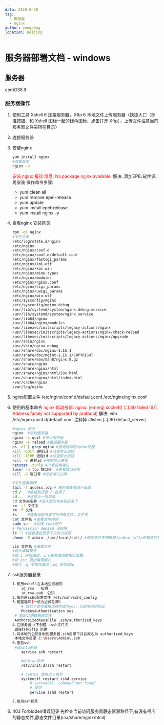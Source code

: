 ```yaml
---
data: 2020-8-20
tag:
  - 服务器
  - nginx
author: pengpeng
location: Beijing
---
```


# 服务器部署文档 - windows 

## 服务器

centOS6.9

### 服务器操作

1. 使用工具
   Xshell 6 连接服务器，Xftp 6 本地文件上传服务器（快捷入口（标准按钮，和 Xshell 图标一起的绿色图标，点击打开 Xftp），上传文件注意当前服务器文件夹所在目录）
   
2. 连接服务器

4. 安装nginx
   
   ```bash
   yum install nginx
   #查看版本
   nginx -v
   ```
   
   <span style="color:red;">安装 nginx 报错 信息: No package nginx available.</span>
   解决: 添加EPEL软件源,再安装
   操作命令步骤:
   
   - yum clean all
   - yum remove epel-release
   - yum update
   - yum install epel-release
   - yum install nginx -y
   
5. 查看nginx 安装目录

      ```bash
    rpm -ql nginx
    #文件目录
   /etc/logrotate.d/nginx
   /etc/nginx
   /etc/nginx/conf.d
   /etc/nginx/conf.d/default.conf
   /etc/nginx/fastcgi_params
   /etc/nginx/koi-utf
   /etc/nginx/koi-win
   /etc/nginx/mime.types
   /etc/nginx/modules
   /etc/nginx/nginx.conf
   /etc/nginx/scgi_params
   /etc/nginx/uwsgi_params
   /etc/nginx/win-utf
   /etc/sysconfig/nginx
   /etc/sysconfig/nginx-debug
   /usr/lib/systemd/system/nginx-debug.service
   /usr/lib/systemd/system/nginx.service
   /usr/lib64/nginx
   /usr/lib64/nginx/modules
   /usr/libexec/initscripts/legacy-actions/nginx
   /usr/libexec/initscripts/legacy-actions/nginx/check-reload
   /usr/libexec/initscripts/legacy-actions/nginx/upgrade
   /usr/sbin/nginx
   /usr/sbin/nginx-debug
   /usr/share/doc/nginx-1.16.1
   /usr/share/doc/nginx-1.16.1/COPYRIGHT
   /usr/share/man/man8/nginx.8.gz
   /usr/share/nginx
   /usr/share/nginx/html
   /usr/share/nginx/html/50x.html
   /usr/share/nginx/html/index.html
   /var/cache/nginx
   /var/log/nginx
   ```

6. nginx配置文件
       /etc/nginx/conf.d/default.conf
       /etc/nginx/nginx.conf

7. 使用的基本命令
   <span style="color:red;"> nginx 启动报错:
   nginx: [emerg] socket() [::]:80 failed (97: Address family not supported by protocol) </span>
   解决:
   vim  /etc/nginx/conf.d/default.conf
   注释掉  #listen       [::]:80 default_server;


   ```bash
   #nginx 命令
   nginx  #启动服务器
   nginx -s quit #停止服务器
   nginx -s reload #重启服务器
   ps -ef | grep nginx #查询启动的nginx进程
   kill -QUIT 进程id #从容停止进程
   kill -TERM 进程id #快速停止进程
   kill -9 进程id #强制停止进程
   netstat -tunlp #产看启用端口
   fuser -n tcp 端口号  #查看端口占用
   kill -9 端口号 #结束端口占用
   
   #文件查看编辑
   tail -f access.log # 服务器查看访问日志
   cd /   #直接到顶层 / 目录下
   cd ..  #返回上一层目录
   cd 文件夹名称 #进入到文件夹名目录下
   rm -rf 文件夹
   rm -f 文件
   ls     #查看当前目录下的所有文件，文件夹
   cat 文件名 #查看文件内容
   sudo su - #切换 root账户
   # Permission denied 没权限
   ls -l #查看当前目录下文件的权限
   chown -R admin  /usr/local/soft/ #修改文件夹拥有组为admin（xftp传输文件报错问题）
   
   vim 文件名 #编辑文件
   #进入编辑模式
   #按 i 开始编辑，上下左右减调整指针位置，
   #按 esc 退出编辑模式
   #输入 :q 不保存退出 :wq 保存退出
   ```

8. ssh服务器登录
   ```bash
   1.使用xshell在本地生成秘钥
       id_rsa	私钥
       id_rsa.pub  公钥
   2.服务器sshd配置文件 /etc/ssh/sshd_config
   3.配置选项(一般为去掉注释)
       # 将以下这项去掉注释并改为yes，以启用密钥验证
       PubkeyAuthentication yes
   	# 指定公钥数据库文件
   	AuthorsizedKeysFile .ssh/authorized_keys
   4.在服务器~/下创建 .ssh文件夹
   	直接打开xftp 创建
   5.将本地的公钥复制到服务器.ssh目录下并且改名为 authorized_keys
   	本地文件目录 C:\Users\Admin\.ssh
   6.重启ssh
   	#ubuntu系统
       service ssh restart
   
       #debian系统
       /etc/init.d/ssh restart
   
       # CentOS 使用以下命令
       systemctl restart sshd.service
           # systemctl: command not found
           # 使用
           service sshd restart
   
   7.使用ssh登录
   ```

9. 403 Forbidden错误记录
       先检查当前访问服务器静态资源路径下,有没有相应的静态文件,静态文件目录(usr/share/nginx/html)
